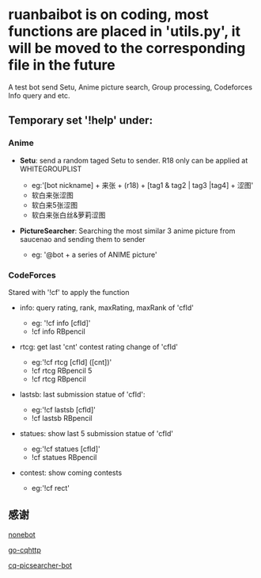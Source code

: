 # ruanbaibot is on coding, most functions are placed in 'utils.py', it will be moved to the corresponding file in the future
A test bot send Setu, Anime picture search, Group processing, Codeforces Info query and etc. 


Temporary set '!help' under:
----

### Anime

* **Setu**: send a random taged Setu to sender. R18 only can be applied at WHITEGROUPLIST

	* eg:'[bot nickname] + 来张 + (r18) + [tag1 & tag2 | tag3 |tag4]  + 涩图'
	* 软白来张涩图
	* 软白来5张涩图
	* 软白来张白丝&萝莉涩图


* **PictureSearcher**: Searching the most similar 3 anime picture from saucenao and sending them to sender

	* eg: '@bot + a series of ANIME picture'

### CodeForces

Stared with '!cf' to apply the function


* info: query rating, rank, maxRating, maxRank of 'cfId'

	* eg: '!cf info [cfId]'
	* !cf info RBpencil


* rtcg: get last 'cnt' contest rating change of 'cfId'

	* eg:'!cf rtcg [cfId] ([cnt])'
	* !cf rtcg RBpencil 5
	* !cf rtcg RBpencil


* lastsb: last submission statue of 'cfId':

	* eg:'!cf lastsb [cfId]'
	* !cf lastsb RBpencil


* statues: show last 5 submission statue of 'cfId'

	* eg:'!cf statues [cfId]'
	* !cf statues RBpencil

* contest: show coming contests
	* eg:'!cf rect'


感谢
----
[nonebot](https://github.com/nonebot/nonebot)

[go-cqhttp](https://github.com/Mrs4s/go-cqhttp)

[cq-picsearcher-bot](https://github.com/Tsuk1ko/cq-picsearcher-bot)

